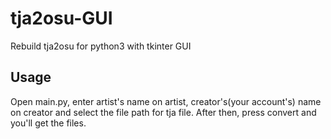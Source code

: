 # tja2osu-GUI
Rebuild tja2osu for python3 with tkinter GUI

## Usage
Open main.py, enter artist's name on artist, 
creator's(your account's) name on creator and select the file path for tja file.
After then, press convert and you'll get the files.
